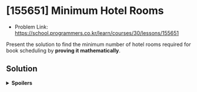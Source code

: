 # [155651] Minimum Hotel Rooms
* Problem Link: https://school.programmers.co.kr/learn/courses/30/lessons/155651

Present the solution to find the minimum number of hotel rooms required for book scheduling by **proving it mathematically**.
  
## Solution
<details>
  <summary><b>Spoilers</b></summary>
This kind of problem is called <b>"Interval Partitioning"</b>, and its solution uses <b>Greedy Algorithm</b>.
  
Using the greedy algorithm, sort all intervals (bookings) by start time in ascending order, and schedule them.

### Basic Algorithm
Apply specific sorting algorithm to all intervals, and schedule them.

1. (Sort all intervals with specific algorithm)
2. Read the start time & end time of the first booking.
3. Examine the 1st, 2nd, 3rd, ... N-th room schedule.
  
  a. If a K-th room schedule can accept the booking, put it into the schedule.

  b. If not, examine the (K+1)-th, the next room schedule.

3. The total number of room schedules is the answer.

### Greedy Algorithms
We can think four greedy algorithm approaches to sort intervals:

1. ★ Earliest start time
2. Earliest finish time
3. Fewest conflicts
4. Shortest interval
   
※ The answer is the first one. I uploaded two figures per greedy algorithm which is not an answer. The upper schedule figure is a counter-example, and the lower one is the right answer sorting by start time.

### Not Optimal Algorithms
While certain approaches may incorporate greedy algorithms, it's essential to recognize that not all of them guarantee optimality. The proof lies in finding counterexamples, and just one counterexample per algorithm is sufficient to challenge their optimality.

#### No Sort
##### Counterexample
![image](https://github.com/reruo321/CPP-Self-Study/assets/48712088/cce337f5-3340-4aa1-9419-7d6b6151ecac)

#### 2. Earliest Finish Time
##### Counterexample
![image](https://github.com/reruo321/CPP-Self-Study/assets/48712088/15d9add3-822b-4da1-b297-5322a1386e13)

#### 3. Fewest Conflicts
##### Counterexample
![image](https://github.com/reruo321/CPP-Self-Study/assets/48712088/036b823f-bcdb-49e5-b848-94931c4414fa)

##### Algorithm Explanation
In the context of "fewest conflicts" sorting in interval partitioning, the term "conflict" refers to the overlapping of intervals.
When conflicts exist, the approach would prioritize scheduling intervals first that have fewer conflicts with other intervals.

The algorithm involves precomputing the number of conflicts for each interval and sorting them based on this count. Therefore, we only need to perform this computation once at the beginning before applying the greedy algorithm.

![image](https://github.com/reruo321/CPP-Self-Study/assets/48712088/45f17714-6ad1-45d2-98db-54c26e95812f)

Let's see this figure again. Each interval has start time and end time like this:

* A: [0, 4]
* B: [6, 8]
* C: [4, 10]
* D: [0, 5]

I said "conflict" is the overlap between two intervals. Let's count them!

* A: 1 (Conflict with D)
* B: 1 (Conflict with C)
* C: 2 (Conflict with B, D)
* D: 2 (Conflict with A, C)

Therefore, the order of the intervals will be A-B-C-D, B-A-D-C, or anything else. The order between "A and B", or "C and D" does not matter at all.

**Proof for Order of the Intervals**

### 4. Shortest Interval
![image](https://github.com/reruo321/CPP-Self-Study/assets/48712088/224e38ae-6bb0-4b89-8c7a-d23e0db3b358)

### Solution: 1. Earliest Start Time
Greedy algorithm that sorts intervals by start time in ascending order is optimal in interval partitioning.
These two theorems support the optimality of the algorithm.

1. Locally optimal choice by a greedy algorithm leads to a globally optimal solution.
2. Greedy algorithm that sorts intervals by start time is optimal in interval partitioning.

#### Theorem 1:
Locally optimal choice by a greedy algorithm leads to a globally optimal solution.

##### Definition:

Let f(x) be a greedy algorithm that is used in a problem, where x can be either an element or a set. Let S be the set of elements that f(x) should be applied.

- When $n=1$, the locally optimal choice in the sorted set $*S'*$ is the globally optimal choice.
- Assume that for k elements, the statement holds for the sorted set S’:
    
    f(G_k) = f(L_1)+f(L_2)+…+f(L_k).
    
- f(G_k+1) = f(L_1)+f(L_2)+…+f(L_k)+f(L_k+1)

#### Theorem 2: Greedy Algorithm for Interval Partitioning
Greedy algorithm that sorts intervals by start time is optimal in interval partitioning.

##### **Definition:**
Let the greedy algorithm that sorts lectures by start time and assigns them to classrooms be $G$.

##### **Assumption:**
Suppose there exists an optimal solution $O$ that does not follow the greedy algorithm of sorting lectures by start time. Let the first lecture that is scheduled differently in $G$ and $O$ be $L$. Since $G$ is a greedy algorithm, it always makes the locally optimal choice. Therefore, the lecture $L$ scheduled by $G$ at this point is the best possible choice among all lectures at that time. In $O$, the lecture $L$ is scheduled differently. This means that $O$ has chosen a different lecture at this point. Let this lecture be $M$. There must be a difference in scheduling at $L$ and $M$.

##### **Case 1: No Conflicts Introduced by $L$ and $M$ with Other Lectures in $G$**:
The cases that $L$ and $M$ do not introduce any conflicts with other lectures in $G$. This means neither of them affect other lectures, no matter which schedules they belong to.

Also, whether $L$ and $M$ conflict with each other or not does not matter. Even if they do, the only conflict they can make is always the same thing; the conflict with $L$ and $M$. They still do not make any conflicts with other lectures at all. Therefore, $L$ and $M$ in the Case 1 has no effect on the number of schedules and the optimality of $G$ and $O$.

##### **Case 2: Conflicts Introduced by $L$ and $M$ with Other Lectures in $G$:**
The cases that $L$ and $M$ introduce conflicts with other lectures in $G$.

There must be some conflict or overlap introduced by $O$ that $G$ avoided, or resolved by $O$ that $G$ introduced. These conflicts have the potential to increase/decrease the number of classrooms needed in $O$, as it may introduce/resolve overlaps that were not/were present in $G$. The specific impact on the total number of classrooms will depend on the subsequent scheduling decisions and how the conflicts are resolved in the course of the algorithm.

We can use the “exchange argument” technique here, a common approach in algorithm analysis to prove the optimality of greedy algorithms. The purpose of exchanging the positions of lectures $L$ and $M$ in $O$ is to create a new algorithm $O’$, without affecting the schedule of other lectures. If there is a $O'$ with fewer/more classrooms than $O$, it becomes a contradiction/support of the assumption that $O$ is optimal. Especially, when $O’$ have the same scheduling as $G$, it also reinforces/contradicts the theorem that $G$ is optimal.

##### **Exchange Argument Example:**

Let’s look at the example. There are four lectures including $L$ and $M$.

$A: [0, 4]$

$B: [1, 5]$

$L: [4, 8]$

$M: [5, 7]$

The greedy algorithm $G$ schedules them in the order $A-B-L-M$. It makes $2$ classrooms: $A$ and $L$ are in $Classroom 1$, $B$ and $M$ are in $Classroom 2$.

Suppose that there’s an algorithm $O$ which is different from $G$ and schedules the lectures in the order $A-B-M-L$. It makes $3$ classrooms: $A$ and $M$ are in $Classroom 1$, $B$ is in $Classroom 2$, and $L$ is in $Classroom 3$.

Let’s apply the “exchange argument” here. Exchanging the order of $L$ and $M$ creates a new algorithm, $O’$. $O’$ schedules the lectures in the order $A-B-L-M$, matching the scheduling order of the greedy algorithm $G$. Note that, as $O$ has more classrooms than $O’$, the optimality of $O$ is worse than that of $O’$. Therefore, $O$ is not the optimal algorithm in interval partitioning. Moreover, the fact that $O’$ schedules the lectures in the same order as $G$ further demonstrates that $O$ is not more optimal than $G$.

Note that, as $O$ has more classrooms than $O'$, the optimality of $O$ is worse than that of $O'$. Therefore, $O$ is not the optimal algorithm in interval partitioning. Moreover, the fact that $O'$ schedules the lectures in the same order as $G$ further demonstrates that $O$ is not more optimal than $G$.

![image](https://github.com/reruo321/CPP-Self-Study/assets/48712088/b09d297a-2f7f-4abc-9a64-53c68eb05ac7)

##### **Contradiction:**

We can also assume many $O$ algorithms different from $G$ being optimal, exchange scheduling order of some two lectures $L$ and $M$, and find contradictions. We obtain $O’$ that has the same or fewer classrooms as $O$. This contradicts the assumption that there is an $O$ algorithm which is more optimal than $G$, because we found a solution with the same or fewer classrooms that is at least as good as $G$.

##### **Conclusion:**

The contradiction implies that our assumption of the existence of an optimal solution different from $G$ is false. Therefore, the greedy algorithm that sorts lectures by start time is optimal for the interval partitioning problem.

</details>
